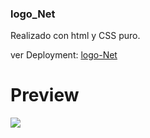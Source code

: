 ### logo_Net
Realizado con html y CSS puro. 

ver Deployment: [logo-Net](https://sifrisky.github.io/logo_Net/)

# Preview
![](screenshot.png/)
